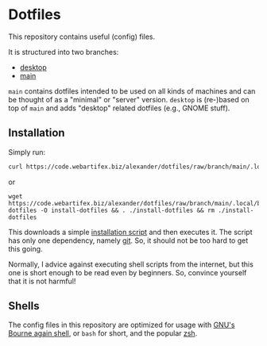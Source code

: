 # Dotfiles

This repository contains useful (config) files.

It is structured into two branches:
- [desktop](https://code.webartifex.biz/alexander/dotfiles/src/branch/desktop)
- [main](https://code.webartifex.biz/alexander/dotfiles/src/branch/main)

`main` contains dotfiles intended to be used on all kinds of machines
    and can be thought of as a "minimal" or "server" version.
`desktop` is (re-)based on top of `main`
    and adds "desktop" related dotfiles (e.g., GNOME stuff).


## Installation

Simply run:

```sh
curl https://code.webartifex.biz/alexander/dotfiles/raw/branch/main/.local/bin/install-dotfiles > install-dotfiles && . ./install-dotfiles && rm ./install-dotfiles
```

or

```
wget https://code.webartifex.biz/alexander/dotfiles/raw/branch/main/.local/bin/install-dotfiles -O install-dotfiles && . ./install-dotfiles && rm ./install-dotfiles
```

This downloads a simple [installation script](.local/bin/install-dotfiles)
    and then executes it.
The script has only one dependency, namely [git](https://git-scm.com).
So, it should not be too hard to get this going.

Normally, I advice against executing shell scripts from the internet,
    but this one is short enough to be read even by beginners.
So, convince yourself that it is not harmful!


## Shells

The config files in this repository are optimized for usage with
    [GNU's Bourne again shell](https://man7.org/linux/man-pages/man1/bash.1.html),
    or `bash` for short,
    and the popular [zsh](https://www.zsh.org/).

